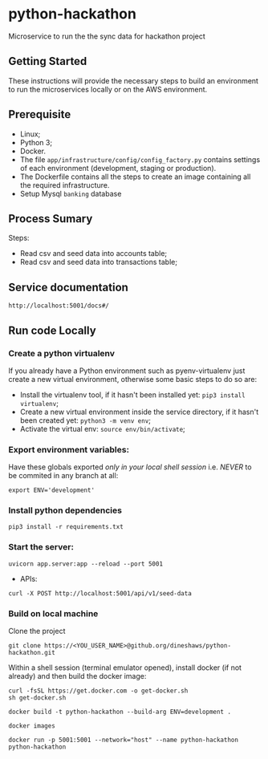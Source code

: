 # python-hackathon

Microservice to run the the sync data for hackathon project

## Getting Started

These instructions will provide the necessary steps to build an environment to run the microservices locally or on the AWS environment.

## Prerequisite

- Linux;
- Python 3;
- Docker.
- The file `app/infrastructure/config/config_factory.py` contains settings of each environment (development, staging or production).
- The Dockerfile contains all the steps to create an image containing all the required infrastructure.
- Setup Mysql `banking` database

## Process Sumary


Steps:

* Read csv and seed data into accounts table;
* Read csv and seed data into transactions table;

## Service documentation

```
http://localhost:5001/docs#/
```

## Run code Locally

### Create a python virtualenv

If you already have a Python environment such as pyenv-virtualenv just create a new virtual environment, otherwise some basic steps to do so are:

* Install the virtualenv tool, if it hasn't been installed yet: `pip3 install virtualenv`;
* Create a new virtual environment inside the service directory, if it hasn't been created yet: `python3 -m venv env`;
* Activate the virtual env: `source env/bin/activate`;

### Export environment variables:

Have these globals exported *only in your local shell session* i.e. *NEVER* to be commited in any branch at all:

```
export ENV='development'
```

### Install python dependencies

```
pip3 install -r requirements.txt
```

### Start the server:

```
uvicorn app.server:app --reload --port 5001
```

- APIs: 

```
curl -X POST http://localhost:5001/api/v1/seed-data
```

### Build on local machine

Clone the project

```
git clone https://<YOU_USER_NAME>@github.org/dineshaws/python-hackathon.git
```

Within a shell session (terminal emulator opened), install docker (if not already) and then build the docker image:

```
curl -fsSL https://get.docker.com -o get-docker.sh
sh get-docker.sh
```

```
docker build -t python-hackathon --build-arg ENV=development .
```

```
docker images
```

```
docker run -p 5001:5001 --network="host" --name python-hackathon python-hackathon
```